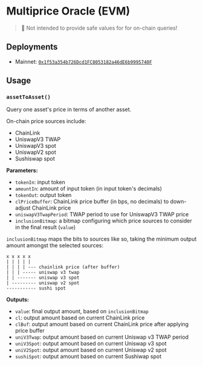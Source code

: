 # Multiprice Oracle (EVM)

> 🚨 Not intended to provide safe values for for on-chain queries!

## Deployments

- Mainnet: [`0x1f53a354b726Dcd1FC8053182a46dE6b9995740F`](https://etherscan.io/address/0x1f53a354b726dcd1fc8053182a46de6b9995740f#readContract)

## Usage

### `assetToAsset()`

Query one asset's price in terms of another asset.

On-chain price sources include:

- ChainLink
- UniswapV3 TWAP
- UniswapV3 spot
- UniswapV2 spot
- Sushiswap spot

**Parameters:**

- `tokenIn`: input token
- `amountIn`: amount of input token (in input token's decimals)
- `tokenOut`: output token
- `clPriceBuffer`: ChainLink price buffer (in bps, no decimals) to down-adjust ChainLink price
- `uniswapV3TwapPeriod`: TWAP period to use for UniswapV3 TWAP price
- `inclusionBitmap`: a bitmap configuring which price sources to consider in the final result (`value`)

`inclusionBitmap` maps the bits to sources like so, taking the minimum output amount amongst the selected sources:

```
x x x x x
| | | | |
| | | | --- chainlink price (after buffer)
| | | ----- uniswap v3 twap
| | ------- uniswap v3 spot
| --------- uniswap v2 spot
----------- sushi spot
```

**Outputs:**

- `value`: final output amount, based on `inclusionBitmap`
- `cl`: output amount based on current ChainLink price
- `clBuf`: output amount based on current ChainLink price after applying price buffer
- `uniV3Twap`: output amount based on current Uniswap v3 TWAP period
- `uniV3Spot`: output amount based on current Uniswap v3 spot
- `uniV2Spot`: output amount based on current Uniswap v2 spot
- `sushiSpot`: output amount based on current Sushiwap spot
